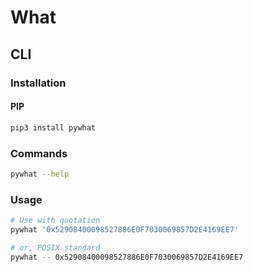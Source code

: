 # What

## CLI

### Installation

#### PIP

```sh
pip3 install pywhat
```

### Commands

```sh
pywhat --help
```

### Usage

```sh
# Use with quotation
pywhat '0x52908400098527886E0F7030069857D2E4169EE7'

# or, POSIX standard
pywhat -- 0x52908400098527886E0F7030069857D2E4169EE7
```
